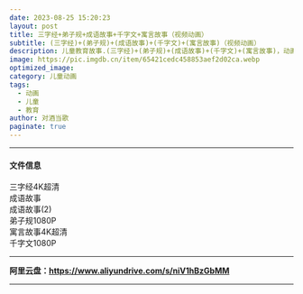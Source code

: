 ```yaml
---
date: 2023-08-25 15:20:23
layout: post
title: 三字经+弟子规+成语故事+千字文+寓言故事（视频动画）
subtitle: (三字经)+(弟子规)+(成语故事)+(千字文)+(寓言故事)（视频动画）
description: 儿童教育故事.(三字经)+(弟子规)+(成语故事)+(千字文)+(寓言故事)，动画版合集...
image: https://pic.imgdb.cn/item/65421cedc458853aef2d02ca.webp
optimized_image: 
category: 儿童动画
tags:
  - 动画
  - 儿童
  - 教育
author: 对酒当歌
paginate: true
---
```


---

#### 文件信息

三字经4K超清  
成语故事  
成语故事(2)  
弟子规1080P  
寓言故事4K超清  
千字文1080P  

---

**阿里云盘：<https://www.aliyundrive.com/s/niV1hBzGbMM>**

---
